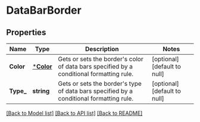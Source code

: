 # DataBarBorder

## Properties
Name | Type | Description | Notes
------------ | ------------- | ------------- | -------------
**Color** | [***Color**](Color.md) | Gets or sets the border&#39;s color of data bars specified by a conditional formatting rule. | [optional] [default to null]
**Type_** | **string** | Gets or sets the border&#39;s type of data bars specified by a conditional formatting rule. | [optional] [default to null]

[[Back to Model list]](../README.md#documentation-for-models) [[Back to API list]](../README.md#documentation-for-api-endpoints) [[Back to README]](../README.md)


